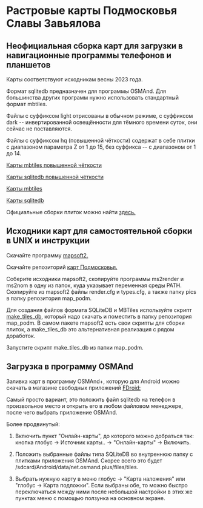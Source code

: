 # Растровые карты Подмосковья Славы Завьялова

## Неофициальная сборка карт для загрузки в навигационные программы телефонов и планшетов

Карты соответствуют исходникам весны 2023 года.

Формат sqlitedb предназначен для программы OSMAnd.
Для большинства других программ нужно использовать стандартный формат mbtiles.

Файлы с суффиксом light отрисованы в обычном режиме, с суффиксом dark -- инвертированной освещённости для тёмного времени суток, они сейчас не поставляются.

Файлы с суффиксом hq (повышенной чёткости) содержат в себе плитки с диапазоном параметра Z от 1 до 15, без суффикса -- с диапазоном от 1 до 14.

[Карты mbtiles повышенной чёткости](https://github.com/kazantsev-a-s/slazav-tiles/releases/download/2023.03/slazav-light-hq.mbtiles)

[Карты sqlitedb повышенной чёткости](https://github.com/kazantsev-a-s/slazav-tiles/releases/download/2023.03/slazav-light-hq.sqlitedb)

[Карты mbtiles](https://github.com/kazantsev-a-s/slazav-tiles/releases/download/2023.03/slazav-light.mbtiles)

[Карты sqlitedb](https://github.com/kazantsev-a-s/slazav-tiles/releases/download/2023.03/slazav-light.sqlitedb)

Официальные сборки плиток можно найти [здесь.](https://slazav.xyz/maps/podm.htm)

## Исходники карт для самостоятельной сборки в UNIX и инструкции

Скачайте программу [mapsoft2.](https://github.com/slazav/mapsoft2)

Скачайте репозиторий [карт Подмосковья.](https://github.com/slazav/map_podm)

Соберите исходники mapsoft2, скопируйте программы ms2render и ms2nom в одну из папок, куда указывает переменная среды PATH. Скопируйте из mapsoft2 файлы render.cfg и types.cfg, а также папку pics в папку репозитория map_podm.

Для создания файлов формата SQLiteDB и MBTiles используйте скрипт [make_tiles_db](https://github.com/kazantsev-a-s/slazav-tiles/raw/master/make_tiles_db), который надо скачать и поместить в папку репозитория map_podm.
В самом пакете mapsoft2 есть свои скрипты для сборки плиток, а make_tiles_db это альтернативная реализация с рядом доработок.

Запустите скрипт make_tiles_db из папки map_podm.

## Загрузка в программу OSMAnd

Заливка карт в программу OSMAnd+, которую для Android можно скачать в магазине свободных приложений [FDroid:](https://f-droid.org/)

Самый просто вариант, это положить файл sqlitedb на телефон в произвольное место и открыть его в любом файловом менеджере, после чего выбрать приложение OSMAnd.

Более продвинутый:

1) Включить пункт "Онлайн-карты", до которого можно добраться так: кнопка глобус -> Источник карты.. -> "Онлайн-карты" -> Включить.

2) Положить выбранные файлы типа SQLiteDB во внутреннюю папку с плитками приложения OSMAnd. Скорее всего это будет /sdcard/Android/data/net.osmand.plus/files/tiles.

3) Выбрать нужную карту в меню глобус -> "Карта наложения" или "глобус -> Карта подложки". Если выбраны обе, то можно быстро переключаться между ними после небольшой настройки в этих же пунктах меню с помощью ползунка на основном экране.

<!-- Yandex.Metrika counter -->
<script type="text/javascript" >
    (function (d, w, c) {
        (w[c] = w[c] || []).push(function() {
            try {
                w.yaCounter50082013 = new Ya.Metrika2({
                    id:50082013,
                    clickmap:true,
                    trackLinks:true,
                    accurateTrackBounce:true
                });
            } catch(e) { }
        });

        var n = d.getElementsByTagName("script")[0],
            s = d.createElement("script"),
            f = function () { n.parentNode.insertBefore(s, n); };
        s.type = "text/javascript";
        s.async = true;
        s.src = "https://mc.yandex.ru/metrika/tag.js";

        if (w.opera == "[object Opera]") {
            d.addEventListener("DOMContentLoaded", f, false);
        } else { f(); }
    })(document, window, "yandex_metrika_callbacks2");
</script>
<noscript><div><img src="https://mc.yandex.ru/watch/50082013" style="position:absolute; left:-9999px;" alt="" /></div></noscript>
<!-- /Yandex.Metrika counter -->
